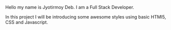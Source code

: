 Hello my name is Jyotirmoy Deb. I am a Full Stack Developer.

In this project I will be introducing some awesome styles using basic HTMl5, CSS and Javascript. 

